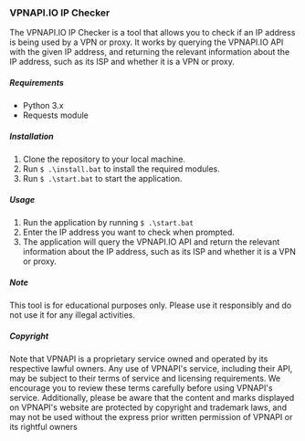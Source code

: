 ### VPNAPI.IO IP Checker
 The VPNAPI.IO IP Checker is a tool that allows you to check if an IP address is being used by a VPN or proxy. It works by querying the VPNAPI.IO API with the given IP address, and returning the relevant information about the IP address, such as its ISP and whether it is a VPN or proxy.

##### Requirements

- Python 3.x
- Requests module

##### Installation

1. Clone the repository to your local machine.
2. Run ```$ .\install.bat``` to install the required modules.
3. Run ```$ .\start.bat``` to start the application.

##### Usage

1. Run the application by running ```$ .\start.bat```
2. Enter the IP address you want to check when prompted.
3. The application will query the VPNAPI.IO API and return the relevant information about the IP address, such as its ISP and whether it is a VPN or proxy.

##### Note

This tool is for educational purposes only. Please use it responsibly and do not use it for any illegal activities.


##### Copyright
Note that VPNAPI is a proprietary service owned and operated by its respective lawful owners. Any use of VPNAPI's service, including their API, may be subject to their terms of service and licensing requirements. We encourage you to review these terms carefully before using VPNAPI's service. Additionally, please be aware that the content and marks displayed on VPNAPI's website are protected by copyright and trademark laws, and may not be used without the express prior written permission of VPNAPI or its rightful owners
